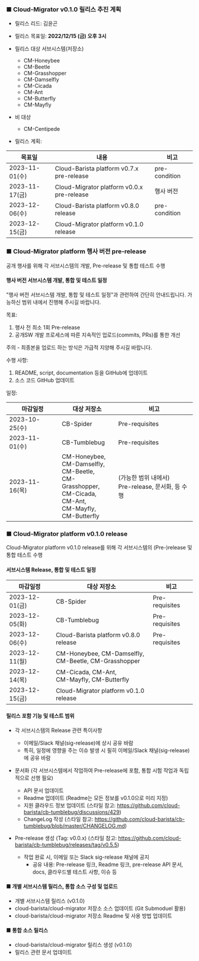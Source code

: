 ### ■ Cloud-Migrator v0.1.0 릴리스 추진 계획

- 릴리스 리드: 김윤곤
- 릴리스 목표일: **2022/12/15 (금) 오후 3시**

- 릴리스 대상 서브시스템(저장소)
	- CM-Honeybee
	- CM-Beetle
	- CM-Grasshopper
	- CM-Damselfly
	- CM-Cicada
	- CM-Ant
	- CM-Butterfly
	- CM-Mayfly
- 비 대상
	- CM-Centipede

- 릴리스 계획: 

| 목표일         | 내용                                       | 비고          |
| -------------- | ------------------------------------------ | ------------- |
| 2023-11-01(수) | Cloud-Barista platform v0.7.x pre-release  | pre-condition |
| 2023-11-17(금) | Cloud-Migrator platform v0.0.x pre-release | 행사 버전    |
| 2023-12-06(수) | Cloud-Barista platform v0.8.0 release      | pre-condition | 
| 2023-12-15(금) | Cloud-Migrator platform v0.1.0 release     |               |


### ■ Cloud-Migrator platform 행사 버전 pre-release

공개 행사를 위해 각 서브시스템의 개발, Pre-release 및 통합 테스트 수행

#### 행사 버전 서브시스템 개발, 통합 및 테스트 일정

"행사 버전 서브시스템 개발, 통합 및 테스트 일정"과 관련하여 간단히 안내드립니다. 
가능하신 범위 내에서 진행해 주시길 바랍니다.

목표: 
1. 행사 전 최소 1회 Pre-release
2. 공개SW 개발 프로세스에 따른 지속적인 업로드(commits, PRs)를 통한 개선

주의 - 최종본을 업로드 하는 방식은 가급적 지양해 주시길 바랍니다.

수행 사항:
1. README, script, documentation 등을 GitHub에 업데이트
2. 소스 코드 GitHub 업데이트

일정: 

| 마감일정       | 대상 저장소                               | 비고           |
| -------------- | ----------------------------------------- | -------------- |
| 2023-10-25(수) | CB-Spider                                 | Pre-requisites |
| 2023-11-01(수) | CB-Tumblebug                              | Pre-requisites | 
| 2023-11-16(목) | CM-Honeybee, <br/>CM-Damselfly, <br/>CM-Beetle, <br/>CM-Grasshopper, <br/>CM-Cicada, <br/>CM-Ant, <br/>CM-Mayfly, <br/>CM-Butterfly | (가능한 범위 내에서) <br/>Pre-release, 문서화, 등 수행


### ■ Cloud-Migrator platform v0.1.0 release

Cloud-Migrator platform v0.1.0 release를 위해 각 서브시스템의 (Pre-)release 및 통합 테스트 수행

#### 서브시스템 Release, 통합 및 테스트 일정

| 마감일정       | 대상 저장소                                               | 비고           |
| -------------- | --------------------------------------------------------- | -------------- |
| 2023-12-01(금) | CB-Spider                                                 | Pre-requisites |
| 2023-12-05(화) | CB-Tumblebug                                              | Pre-requisites |
| 2023-12-06(수) | Cloud-Barista platform v0.8.0 release                     | Pre-requisites |
| 2023-12-11(월) | CM-Honeybee, CM-Damselfly, <br/>CM-Beetle, CM-Grasshopper |                |
| 2023-12-14(목) | CM-Cicada, CM-Ant, <br/>CM-Mayfly, CM-Butterfly           |                |
| 2023-12-15(금) | Cloud-Migrator platform v0.1.0 release                    |                |

#### 릴리스 포함 기능 및 테스트 범위

- 각 서브시스템의 Release 관련 특이사항
	- 이메일/Slack 채널(sig-release)에 상시 공유 바람
	- 특히, 일정에 영향을 주는 이슈 발생 시 필히 이메일/Slack 채널(sig-release)에 공유 바람

- 문서화 (각 서브시스템에서 작업하여 Pre-release에 포함, 통합 시험 작업과 독립적으로 선행 필요)
	- API 문서 업데이트
	- Readme 업데이트 (Readme는 모든 정보를 v0.1.0으로 미리 지정)
	- 지원 클라우드 정보 업데이트 (스타일 참고: https://github.com/cloud-barista/cb-tumblebug/discussions/429)
	- ChangeLog 작성 (스타일 참고: https://github.com/cloud-barista/cb-tumblebug/blob/master/CHANGELOG.md)

- Pre-release 생성 (Tag: v0.0.x) (스타일 참고: https://github.com/cloud-barista/cb-tumblebug/releases/tag/v0.5.5)
	- 작업 완료 시, 이메일 또는 Slack sig-release 채널에 공지
		- 공유 내용: Pre-release 링크, Readme 링크, pre-release API 문서, docs, 클라우드별 테스트 사항, 이슈 등

#### ■ 개별 서브시스템 릴리스, 통합 소스 구성 및 업로드

- 개별 서브시스템 릴리스 (v0.1.0)
- cloud-barista/cloud-migrator 저장소 소스 업데이트 (Git Submoduel 활용)
- cloud-barista/cloud-migrator 저장소 Readme 및 사용 방법 업데이트 

#### ■ 통합 소스 릴리스

- cloud-barista/cloud-migrator 릴리스 생성 (v0.1.0)
- 릴리스 관련 문서 업데이트
